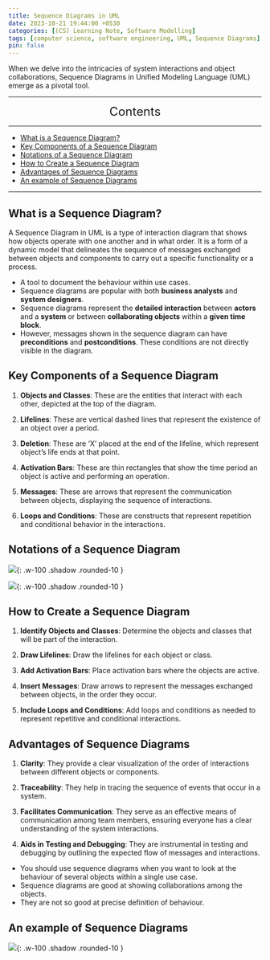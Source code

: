 ```yaml
---
title: Sequence Diagrams in UML
date: 2023-10-21 19:44:00 +0530
categories: [(CS) Learning Note, Software Modelling]
tags: [computer science, software engineering, UML, Sequence Diagrams]
pin: false
---
```


When we delve into the intricacies of system interactions and object collaborations, Sequence Diagrams in Unified Modeling Language (UML) emerge as a pivotal tool.

---
<center><font size='5'> Contents </font></center>

---

<!-- TOC -->
  * [What is a Sequence Diagram?](#what-is-a-sequence-diagram)
  * [Key Components of a Sequence Diagram](#key-components-of-a-sequence-diagram)
  * [Notations of a Sequence Diagram](#notations-of-a-sequence-diagram)
  * [How to Create a Sequence Diagram](#how-to-create-a-sequence-diagram)
  * [Advantages of Sequence Diagrams](#advantages-of-sequence-diagrams)
  * [An example of Sequence Diagrams](#an-example-of-sequence-diagrams)
<!-- TOC -->

---

## What is a Sequence Diagram?

A Sequence Diagram in UML is a type of interaction diagram that shows how objects operate with one another and in what order. It is a form of a dynamic model that delineates the sequence of messages exchanged between objects and components to carry out a specific functionality or a process.

- A tool to document the behaviour within use cases.
- Sequence diagrams are popular with both **business analysts** and **system designers**.
- Sequence diagrams represent the **detailed interaction** between **actors** and a **system** or between **collaborating objects** within a **given time block**.
- However, messages shown in the sequence diagram can have **preconditions** and **postconditions**. These conditions are not directly visible in the diagram.

## Key Components of a Sequence Diagram

1. **Objects and Classes**: These are the entities that interact with each other, depicted at the top of the diagram.

2. **Lifelines**: These are vertical dashed lines that represent the existence of an object over a period.

3. **Deletion**: These are ‘X’ placed at the end of the lifeline, which represent object’s life ends at that point.

4. **Activation Bars**: These are thin rectangles that show the time period an object is active and performing an operation.

5. **Messages**: These are arrows that represent the communication between objects, displaying the sequence of interactions.

6. **Loops and Conditions**: These are constructs that represent repetition and conditional behavior in the interactions.

## Notations of a Sequence Diagram

![](https://i.postimg.cc/tCts2S69/sd1.png){: .w-100 .shadow .rounded-10 }

![](https://i.postimg.cc/sDTCK7TM/sd2.png){: .w-100 .shadow .rounded-10 }

## How to Create a Sequence Diagram

1. **Identify Objects and Classes**: Determine the objects and classes that will be part of the interaction.

2. **Draw Lifelines**: Draw the lifelines for each object or class.

3. **Add Activation Bars**: Place activation bars where the objects are active.

4. **Insert Messages**: Draw arrows to represent the messages exchanged between objects, in the order they occur.

5. **Include Loops and Conditions**: Add loops and conditions as needed to represent repetitive and conditional interactions.

## Advantages of Sequence Diagrams

1. **Clarity**: They provide a clear visualization of the order of interactions between different objects or components.

2. **Traceability**: They help in tracing the sequence of events that occur in a system.

3. **Facilitates Communication**: They serve as an effective means of communication among team members, ensuring everyone has a clear understanding of the system interactions.

4. **Aids in Testing and Debugging**: They are instrumental in testing and debugging by outlining the expected flow of messages and interactions.

- You should use sequence diagrams when you want to look at the behaviour of several objects within a single use case.
- Sequence diagrams are good at showing collaborations among the objects.
- They are not so good at precise definition of behaviour.

## An example of Sequence Diagrams

![](https://i.postimg.cc/Hk5KRNmP/sd3.png){: .w-100 .shadow .rounded-10 }
